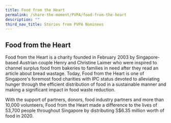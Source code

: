 ```yaml
---
title: Food from the Heart
permalink: /share-the-moment/PVPA/food-from-the-heart
description: ""
third_nav_title: Stories from PVPA Nominees
---
```

## Food from the Heart

Food from the Heart is a charity founded in February 2003 by Singapore-based Austrian couple Henry and Christine Laimer who were inspired to channel surplus food from bakeries to families in need after they read an article about bread wastage. Today, Food from the Heart is one of Singapore's foremost food charities with IPC status devoted to alleviating hunger through the efficient distribution of food in a sustainable manner and making a significant impact in food waste reduction.

With the support of partners, donors, food industry partners and more than 10,000 volunteers, Food from the Heart made a difference to the lives of 53,700 people throughout Singapore by distributing S$6.35 million worth of food in 2020.
